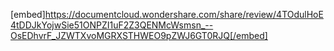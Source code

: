 [embed]https://documentcloud.wondershare.com/share/review/4TOdulHoE4tDDJkYojwSie51ONPZI1uF2Z3QENMcWsmsn_--OsEDhvrF_JZWTXvoMGRXSTHWEO9pZWJ6GT0RJQ[/embed]
